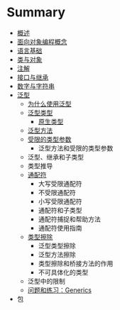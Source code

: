 # Summary

* [概述](README.md)
* [面向对象编程概念](mian-xiang-dui-xiang-bian-cheng-gai-nian.md)
* [语言基础](chapter1.md)
* [类与对象](lei-yu-dui-xiang.md)
* [注解](zhu-jie.md)
* [接口与继承](jie-kou-yu-ji-cheng.md)
* [数字与字符串](shu-zi-yu-zi-fu-chuan.md)
* [泛型](fan-xing.md)
  * [为什么使用泛型](fan-xing/wei-shi-yao-shi-yong-fan-xing.md)
  * [泛型类型](fan-xing/fan-xing.md)
    * [原生类型](fan-xing/fan-xing/yuan-sheng-lei-xing.md)
  * [泛型方法](fan-xing/fan-xing-fang-fa.md)
  * [受限的类型参数](fan-xing/shou-xian-de-lei-xing-can-shu.md)
    * 泛型方法和受限的类型参数
  * 泛型、继承和子类型
  * 类型推导
  * [通配符](fan-xing/tong-pei-fu.md)
    * 大写受限通配符
    * 不受限通配符
    * 小写受限通配符
    * 通配符和子类型
    * 通配符捕捉和帮助方法
    * 通配符使用指南
  * [类型擦除](fan-xing/lei-xing-ca-chu.md)
    * 泛型类型擦除
    * 泛型方法擦除
    * 类型擦除和桥接方法的作用
    * 不可具体化的类型
  * 泛型中的限制
  * [问题和练习：Generics](fan-xing/wen-ti-he-lian-xi-ff1a-generics.md)
* 包

